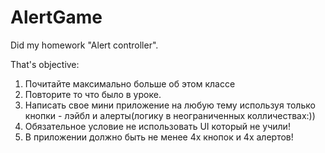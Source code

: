 # AlertGame
Did my homework "Alert controller".

That's objective:
1. Почитайте максимально больше об этом классе
2. Повторите то что было в уроке.
3. Написать свое мини приложение на любую тему используя только кнопки - лэйбл и алерты(логику в неограниченных колличествах:))
4. Обязательное условие не использовать UI который не учили!
5. В приложении должно быть не менее 4х кнопок и 4х алертов!
